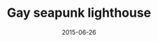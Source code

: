 ---
layout:     post
title:      "Gay seapunk lighthouse"
date:       2015-06-26
categories: art
imgsrc:     http://i.imgur.com/pshSeRfh.png
---